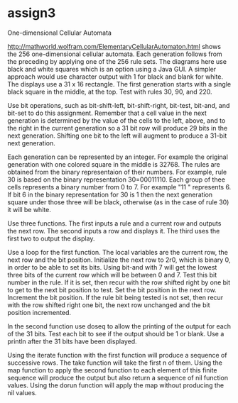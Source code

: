 # assign3

One-dimensional Cellular Automata

http://mathworld.wolfram.com/ElementaryCellularAutomaton.html
shows the 256 one-dimensional cellular automata. Each generation follows 
from the preceding by applying one of the 256 rule sets. The diagrams here use 
black and white squares which is an option using a Java GUI. A simpler 
approach would use character output with 1 for black and blank for white. 
The displays use a 31 x 16  rectangle. The first generation starts with a 
single black square in the middle, at the top. Test with rules 30, 90, and 220.

Use bit operations, such as bit-shift-left, bit-shift-right, bit-test, 
bit-and, and bit-set to do this assignment. Remember that a cell value in the 
next generation is determined by the value of the cells to the left, above, 
and to the right in the current generation so a 31 bit row will produce 29 bits in the next generation. Shifting one bit to the left will augment to produce a 31-bit next generation.

Each generation can be represented by an integer. For example the original 
generation with one colored square in the middle is 32768. The rules are 
obtained from the binary representaion of their numbers. For example, rule 30 
is based on the binary representation 30=00011110. Each group of thee cells 
represents a binary number from 0 to 7. For example "11 " represents 6. If bit 
6 in the binary representation for 30 is 1 then the next generation square 
under those three will be black, otherwise (as in the case of rule 30) it will 
be white.

Use three functions. The first inputs a rule and a current row and outputs the next row. The second inputs a row and displays it. The third uses the first two to output the display.

Use a loop for the first function. The local variables are the current row, the next row and the bit position. Initialize the next row to 2r0, which is binary 0, in order to be able to set its bits. Using bit-and with 7 will get the lowest three bits of the current row which will be between 0 and 7. Test this bit number in the rule. If it is set, then recur with the row shifted right by one bit to get to the next bit position to test. Set the bit position in the next row. Increment the bit position. If the rule bit being tested is not set, then recur with the row shifted right one bit, the next row unchanged and the bit position incremented.

In the second function use doseq to allow the printing of the output for each of the 31 bits. Test each bit to see if the output should be 1 or blank. Use a println after the 31 bits have been displayed.

Using the iterate function with the first function will produce a sequence of successive rows. The take function will take the first n of them. Using the map function to apply the second function to each element of this finite sequence  will produce the output but also return a sequence of nil function values. Using the dorun function will apply the map without producing the nil values.
